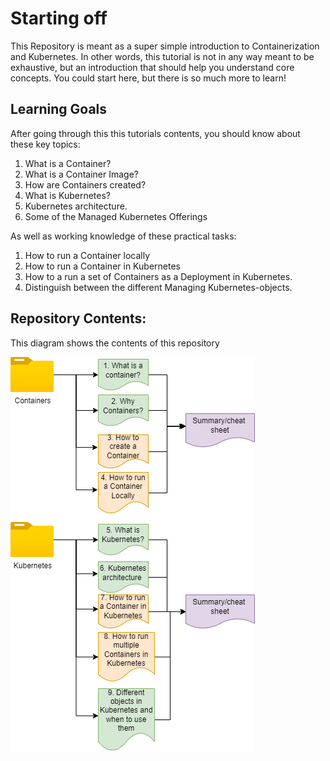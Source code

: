 # Starting off

This Repository is meant as a super simple introduction to Containerization and Kubernetes.
In other words, this tutorial is not in any way meant to be exhaustive, but an introduction that should help you understand core concepts. You could start here, but there is so much more to learn!

## Learning Goals

After going through this this tutorials contents, you should know about these key topics:

1. What is a Container?
2. What is a Container Image?
3. How are Containers created?
4. What is Kubernetes?
5. Kubernetes architecture.
6. Some of the Managed Kubernetes Offerings

As well as working knowledge of these practical tasks:

1. How to run a Container locally
2. How to run a Container in Kubernetes
3. How to a run a set of Containers as a Deployment in Kubernetes.
4. Distinguish between the different Managing Kubernetes-objects.

## Repository Contents:

This diagram shows the contents of this repository

![Contents](../.attachments/contents.png)